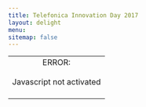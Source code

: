 ```yaml
---
title: Telefonica Innovation Day 2017
layout: delight
menu:
sitemap: false
---
```


<div id="pano" style="width:100%;height:100%;">
	<noscript><table style="width:100%;height:100%;"><tr style="vertical-align:middle;text-align:center;"><td>ERROR:<br><br>Javascript not activated<br><br></td></tr></table></noscript>
	<dl8-hub display-mode="fullscreen" width="100%" height="100%" room-src="images/telefonica-0008.jpg" poster="images/telefonica-start-thumbnail.jpg">
      <dl8-hub-content>
        <dl8-external-content class="external" url="javascript:void(0);" poster="images/thumbnail-coming_soon2.jpg" title="Digital Innovation Day 2017" x-dl8-attr-category="Video"></dl8-external-content>
        <!-- <dl8-video format="MONO_360" preload="auto" title="Digital Innovation Day 2017" author="inside360" poster="images/telefonica-video-thumbnail.jpg" x-dl8-attr-category="Video">
            <source src="assets/films/The-Drop_hd.mp4" type="video/mp4" quality="960p" />
            <source src="assets/films/The-Drop_hd.webm" type="video/webm" quality="960p" />
            <source src="assets/films/The-Drop_4k.mp4" type="video/mp4" quality="4k" />
            <source src="assets/films/The-Drop_4k.webm" type="video/webm" quality="4k" />
            <source src="assets/films/The-Drop_sd.mp4" type="video/mp4" quality="LQ" />
            <source src="assets/films/The-Drop_sd.webm" type="video/webm" quality="LQ" />
        </dl8-video> -->
        <dl8-video format="MONO_360" preload="auto" title="Iceland - A Miracle of Nature" author="inside360" poster="images/iceland-poster.jpg" x-dl8-attr-category="Leisure">
            <source src="assets/films/Iceland-A_Miracle_of_Nature_hd.mp4" type="video/mp4" quality="960p" />
            <source src="assets/films/Iceland-A_Miracle_of_Nature_hd.webm" type="video/webm" quality="960p" />
            <source src="assets/films/Iceland-A_Miracle_of_Nature_sd.mp4" type="video/mp4" quality="LQ" />
            <source src="assets/films/Iceland-A_Miracle_of_Nature_sd.webm" type="video/webm" quality="LQ" />
            <source src="assets/films/Iceland-A_Miracle_of_Nature_4k.mp4" type="video/mp4" quality="4k" />
            <source src="assets/films/Iceland-A_Miracle_of_Nature_4k.webm" type="video/webm" quality="4k" />
        </dl8-video> 
        <dl8-video format="MONO_360" preload="auto" title="The Drop" author="inside360" poster="images/drop-poster.jpg" x-dl8-attr-category="Leisure">
            <source src="assets/films/The-Drop_hd.mp4" type="video/mp4" quality="960p" />
            <source src="assets/films/The-Drop_hd.webm" type="video/webm" quality="960p" />
            <source src="assets/films/The-Drop_4k.mp4" type="video/mp4" quality="4k" />
            <source src="assets/films/The-Drop_4k.webm" type="video/webm" quality="4k" />
            <source src="assets/films/The-Drop_sd.mp4" type="video/mp4" quality="LQ" />
            <source src="assets/films/The-Drop_sd.webm" type="video/webm" quality="LQ" />
        </dl8-video>
    <!-- Sponsoren -->
        <dl8-external-content class="external" url="javascript:void(0);" poster="images/logo-huawei.jpg" title="Huawei ➦" x-dl8-attr-category="Sponsoren"></dl8-external-content>
        <!-- <dl8-external-content url="http://www.digitalinnovationday.de/" poster="images/thumbnail-telefonica-savethedate.jpg" title="Anmeldung für 2018" x-dl8-attr-category="savethedate"></dl8-external-content> -->
        <dl8-external-content class="external" url="javascript:void(0);" poster="images/logo-nfon.jpg" title="NFON ➦" x-dl8-attr-category="Sponsoren"></dl8-external-content>
        <dl8-external-content class="external" url="javascript:void(0);" poster="images/logo-next.jpg" title="Telefónica NEXT ➦" x-dl8-attr-category="Sponsoren"></dl8-external-content>
        <dl8-external-content class="external" url="javascript:void(0);" poster="images/logo-gemalto.jpg" title="gemalto ➦" x-dl8-attr-category="Sponsoren"></dl8-external-content>
        <dl8-external-content class="external" url="javascript:void(0);" poster="images/logo-comarch.jpg" title="Comarch" x-dl8-attr-category="Sponsoren"></dl8-external-content>
      </dl8-hub-content>
      
      <dl8-hub-vizor height="1" spacing=".01" radius="1.25">
        <dl8-hub-grid view-id="leisure" width="1" columns="1" rows="2" title="VR Cinema" filter="categoryLeisureFilter"></dl8-hub-grid>
        <dl8-hub-grid view-id="main" width="1.7" columns="1" rows="1" title="Rückblick 2017" filter="categoryVideoFilter"></dl8-hub-grid>
        <dl8-hub-grid view-id="sponsors" width=".6" scroll-mode="vertical" columns="1" rows="5" title="Sponsoren" show-no-cover-text filter="categorySponsorFilter"></dl8-hub-grid>
        <!-- <dl8-hub-grid view-id="savethedate" width="1.7" columns="1" rows="1" title="Save the Date 2018" filter="categorySaveFilter"></dl8-hub-grid> -->
      </dl8-hub-vizor>
      
    <!-- Filter -->
      <dl8-hub-filter>
          <dl8-hub-filter-attr-is filter-id="categoryVideoFilter" attr="x-dl8-attr-category" value="Video"></dl8-hub-filter-attr-is>
          <dl8-hub-filter-attr-is filter-id="categoryLeisureFilter" attr="x-dl8-attr-category" value="Leisure"></dl8-hub-filter-attr-is>
          <dl8-hub-filter-attr-is filter-id="categorySponsorFilter" attr="x-dl8-attr-category" value="Sponsoren"></dl8-hub-filter-attr-is>
          <!-- <dl8-hub-filter-attr-is filter-id="categorySaveFilter" attr="x-dl8-attr-category" value="savethedate"></dl8-hub-filter-attr-is> -->
      </dl8-hub-filter>
     </dl8-hub>
</div>